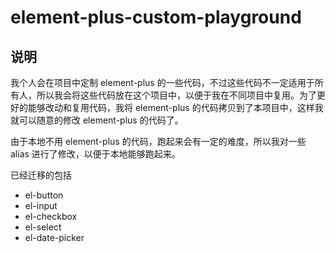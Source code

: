 # element-plus-custom-playground

## 说明

我个人会在项目中定制 element-plus 的一些代码，不过这些代码不一定适用于所有人，所以我会将这些代码放在这个项目中，以便于我在不同项目中复用。为了更好的能够改动和复用代码，我将 element-plus 的代码拷贝到了本项目中，这样我就可以随意的修改 element-plus 的代码了。

由于本地不用 element-plus 的代码，跑起来会有一定的难度，所以我对一些 alias 进行了修改，以便于本地能够跑起来。

已经迁移的包括

+ el-button
+ el-input
+ el-checkbox
+ el-select
+ el-date-picker
